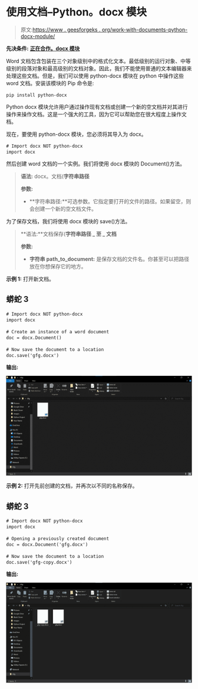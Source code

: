 # 使用文档–Python。docx 模块

> 原文:[https://www . geesforgeks . org/work-with-documents-python-docx-module/](https://www.geeksforgeeks.org/working-with-documents-python-docx-module/)

**先决条件:** [**正在合作。docx 模块**](https://www.geeksforgeeks.org/python-working-with-docx-module/)

Word 文档包含包装在三个对象级别中的格式化文本。最低级别的运行对象、中等级别的段落对象和最高级别的文档对象。因此，我们不能使用普通的文本编辑器来处理这些文档。但是，我们可以使用 python-docx 模块在 python 中操作这些 word 文档。安装该模块的 Pip 命令是:

```
pip install python-docx
```

Python docx 模块允许用户通过操作现有文档或创建一个新的空文档并对其进行操作来操作文档。这是一个强大的工具，因为它可以帮助您在很大程度上操作文档。

现在，要使用 python-docx 模块，您必须将其导入为 docx。

```
# Import docx NOT python-docx
import docx
```

然后创建 word 文档的一个实例。我们将使用 docx 模块的 Document()方法。

> **语法:** docx。文档(**字符串路径**
> 
> **参数:**
> 
> *   **字符串路径:**可选参数。它指定要打开的文件的路径。如果留空，则会创建一个新的空文档文件。

为了保存文档，我们将使用 docx 模块的 save()方法。

> **语法:**文档保存(**字符串路径 _ 至 _ 文档**
> 
> **参数:**
> 
> *   **字符串 path_to_document:** 是保存文档的文件名。你甚至可以把路径放在你想保存它的地方。

**示例 1:** 打开新文档。

## 蟒蛇 3

```
# Import docx NOT python-docx
import docx

# Create an instance of a word document
doc = docx.Document()

# Now save the document to a location 
doc.save('gfg.docx')
```

**输出:**

![](img/4d22b2399b958e3cead56610733572ec.png)

**示例 2:** 打开先前创建的文档，并再次以不同的名称保存。

## 蟒蛇 3

```
# Import docx NOT python-docx
import docx

# Opening a previously created document
doc = docx.Document('gfg.docx')

# Now save the document to a location 
doc.save('gfg-copy.docx')
```

**输出:**

![](img/1f2276b69c7529bd0844eef30248e2a1.png)